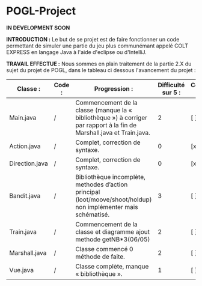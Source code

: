 # POGL-Project

******IN DEVELOPMENT SOON******


**INTRODUCTION :**
Le but de se projet est de faire fonctionner un code permettant de simuler une partie du jeu plus communémant appelé COLT EXPRESS en langage Java à l'aide d'eclipse ou d'IntelliJ.

**TRAVAIL EFFECTUE :**
Nous sommes en plain traitement de la partie 2.X du sujet du projet de POGL, dans le tableau ci dessous l'avancement du projet :


Classe : |	Code : |	Progression : |	Difficulté sur 5 : | Compléter/Corriger : |
---------|---------|----------------|--------------------|----------------------|                  
Main.java |	/	|Commencement de la classe (manque la « bibliothèque ») à corriger par rapport à la fin de Marshall.java et Train.java. |	2| [ ]
Action.java |	/	|Complet, correction de syntaxe. |	0| [x]
Direction.java |	/|	Complet, correction de syntaxe. |	0| [x]
Bandit.java |	/	|Bibliothèque incomplète, methodes d’action principal (loot/moove/shoot/holdup) non implémenter mais schématisé. |	3| [ ]
Train.java |	/|	Commencement de la classe et diagramme ajout methode getNB*3(06/05) |	2| [ ]
Marshall.java |	/	|Classe commencé 0 méthode de faite. |	2| [ ]
Vue.java |	/	|Classe complète, manque « bibliothèque ». |	1| [ ]
